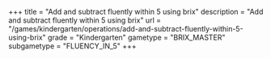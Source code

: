 +++
title = "Add and subtract fluently within 5 using brix"
description = "Add and subtract fluently within 5 using brix"
url = "/games/kindergarten/operations/add-and-subtract-fluently-within-5-using-brix"
grade = "Kindergarten"
gametype = "BRIX_MASTER"
subgametype = "FLUENCY_IN_5"
+++